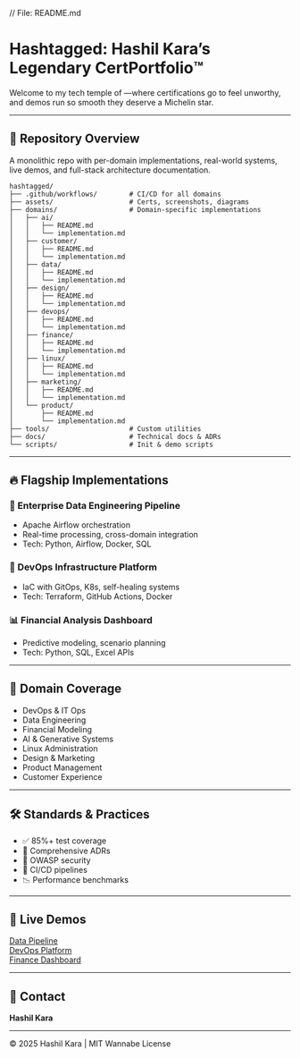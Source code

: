 // File: README.md

# Hashtagged: Hashil Kara’s Legendary CertPortfolio™️

Welcome to my tech temple of —where certifications go to feel unworthy, and demos run so smooth they deserve a Michelin star.

---

## 📁 Repository Overview

A monolithic repo with per-domain implementations, real-world systems, live demos, and full-stack architecture documentation.

```
hashtagged/
├── .github/workflows/        # CI/CD for all domains
├── assets/                   # Certs, screenshots, diagrams
├── domains/                  # Domain-specific implementations
│   ├── ai/
│   │   ├── README.md
│   │   └── implementation.md
│   ├── customer/
│   │   ├── README.md
│   │   └── implementation.md
│   ├── data/
│   │   ├── README.md
│   │   └── implementation.md
│   ├── design/
│   │   ├── README.md
│   │   └── implementation.md
│   ├── devops/
│   │   ├── README.md
│   │   └── implementation.md
│   ├── finance/
│   │   ├── README.md
│   │   └── implementation.md
│   ├── linux/
│   │   ├── README.md
│   │   └── implementation.md
│   ├── marketing/
│   │   ├── README.md
│   │   └── implementation.md
│   └── product/
│       ├── README.md
│       └── implementation.md
├── tools/                    # Custom utilities
├── docs/                     # Technical docs & ADRs
└── scripts/                  # Init & demo scripts
```

---

## 🔥 Flagship Implementations

### 🚀 Enterprise Data Engineering Pipeline
- Apache Airflow orchestration
- Real-time processing, cross-domain integration
- Tech: Python, Airflow, Docker, SQL

### 🔧 DevOps Infrastructure Platform
- IaC with GitOps, K8s, self-healing systems
- Tech: Terraform, GitHub Actions, Docker

### 📊 Financial Analysis Dashboard
- Predictive modeling, scenario planning
- Tech: Python, SQL, Excel APIs

---

## 🎯 Domain Coverage

- DevOps & IT Ops
- Data Engineering
- Financial Modeling
- AI & Generative Systems
- Linux Administration
- Design & Marketing
- Product Management
- Customer Experience

---

## 🛠️ Standards & Practices

- ✅ 85%+ test coverage
- 📄 Comprehensive ADRs
- 🔐 OWASP security
- 🚀 CI/CD pipelines
- 📉 Performance benchmarks

---

## 🔗 Live Demos

[Data Pipeline](https://demo.yourdomain.com/data-pipeline)  
[DevOps Platform](https://demo.yourdomain.com/devops-platform)  
[Finance Dashboard](https://demo.yourdomain.com/finance-dashboard)

---

## 👤 Contact

**Hashil Kara**  

---

© 2025 Hashil Kara | MIT Wannabe License
